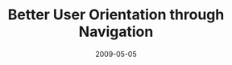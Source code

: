 ---
title: "Better User Orientation through Navigation"
date: 2009-05-05
publicationUrl: http://www.uxbooth.com/articles/better-user-orientation-through-navigation/
image:
publisher: UX Booth
type:
    - article
---